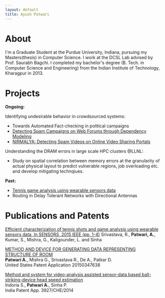 ```yaml
---
layout: default
title: Ayush Patwari
---
```

# About

I'm a Graduate Student at the Purdue University, Indiana, pursuing my 
Masters(thesis) in Computer Science. I work at the DCSL Lab advised by Prof. Saurabh Bagchi. I completed my bachelor's 
degree (B. Tech. in Computer Science and Engineering) from the Indian Institute 
of Technology, Kharagpur in 2013.

# Projects

**Ongoing:**

Identifying undesirable behavior in crowdsourced systems: 

* Towards Automated Fact-checking in political campaigns 
* [Detecting Spam Campaigns on Web Forums through Dependency Modeling]()
* [NIRMALYA: Detecting Spam Videos on Online Video Sharing Portals]()

Understanding the DRAM errors in large scale HPC clusters @LLNL:

* Study on spatial correlation between memory errors at the granularity of actual physical layout to predict vulnerable regions, job overloading etc. and develop mitigating technqiues. 

**Past:**

* [Tennis game analysis using wearable sensors data](./papers/sensors15.pdf)
* Routing in Delay Tolerant Networks with Directional Antennas

# Publications and Patents
[Efficient characterization of tennis shots and game analysis using wearable sensors data, In SENSORS, 2015 IEEE (pp. 1-4)](./papers/sensors15.pdf)
Srivastava, R., **Patwari, A.**, Kumar, S., Mishra, G., Kaligounder, L. and Sinha 

[METHOD AND DEVICE FOR GENERATING DATA REPRESENTING STRUCTURE OF ROOM](http://www.freepatentsonline.com/20150347638.pdf)<br>
**Patwari A.**, Mishra G., Srivastava R., De A., Patkar D.<br>
United States Patent Application 20150347638

[Method and system for video-analysis assisted sensor-data based ball-striking-device head speed estimation]()<br> 
Indoria S., **Patwari A.**, Sinha P.<br>
India Patent App. 3927/CHE/2014



